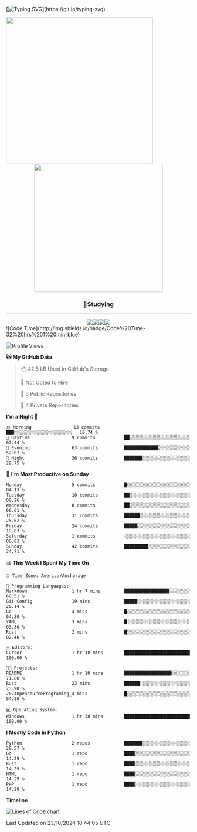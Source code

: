 [![Typing SVG](https://readme-typing-svg.demolab.com/?lines=Coding+Is+Suicide!;Coding+Is+Suicide!)](https://git.io/typing-svg)

<p align="center">
  <img align="left" width="400em" src="https://github-readme-stats.vercel.app/api?username=jeong8537&show_icons=true&theme=dark"><img width="350em" src="https://github-readme-stats.vercel.app/api/top-langs/?username=jeong8537&layout=compact&theme=dark">
</p>

<h3 align="center">📖Studying</h3>
<hr>
<div align="center">
  <img src="https://img.shields.io/badge/Git-F05032?style=for-the-badge&logo=Git&logoColor=white"><img src="https://img.shields.io/badge/GitHub-181717?style=for-the-badge&logo=GitHub&logoColor=white"><img src="https://img.shields.io/badge/Rust-000000?style=for-the-badge&logo=Rust&logoColor=white"><img src="https://img.shields.io/badge/Python-3776AB?style=for-the-badge&logo=Python&logoColor=white">
</div>
<!--START_SECTION:waka-->
![Code Time](http://img.shields.io/badge/Code%20Time-32%20hrs%201%20min-blue)

![Profile Views](http://img.shields.io/badge/Profile%20Views-199-blue)

**🐱 My GitHub Data** 

> 📦 42.5 kB Used in GitHub's Storage 
 > 
> 🚫 Not Opted to Hire
 > 
> 📜 5 Public Repositories 
 > 
> 🔑 4 Private Repositories 
 > 
**I'm a Night 🦉** 

```text
🌞 Morning                13 commits          ███░░░░░░░░░░░░░░░░░░░░░░   10.74 % 
🌆 Daytime                9 commits           ██░░░░░░░░░░░░░░░░░░░░░░░   07.44 % 
🌃 Evening                63 commits          █████████████░░░░░░░░░░░░   52.07 % 
🌙 Night                  36 commits          ███████░░░░░░░░░░░░░░░░░░   29.75 % 
```
📅 **I'm Most Productive on Sunday** 

```text
Monday                   5 commits           █░░░░░░░░░░░░░░░░░░░░░░░░   04.13 % 
Tuesday                  10 commits          ██░░░░░░░░░░░░░░░░░░░░░░░   08.26 % 
Wednesday                8 commits           ██░░░░░░░░░░░░░░░░░░░░░░░   06.61 % 
Thursday                 31 commits          ██████░░░░░░░░░░░░░░░░░░░   25.62 % 
Friday                   24 commits          █████░░░░░░░░░░░░░░░░░░░░   19.83 % 
Saturday                 1 commits           ░░░░░░░░░░░░░░░░░░░░░░░░░   00.83 % 
Sunday                   42 commits          █████████░░░░░░░░░░░░░░░░   34.71 % 
```


📊 **This Week I Spent My Time On** 

```text
🕑︎ Time Zone: America/Anchorage

💬 Programming Languages: 
Markdown                 1 hr 7 mins         █████████████████░░░░░░░░   68.51 % 
Git Config               19 mins             █████░░░░░░░░░░░░░░░░░░░░   20.14 % 
Go                       4 mins              █░░░░░░░░░░░░░░░░░░░░░░░░   04.30 % 
YAML                     3 mins              █░░░░░░░░░░░░░░░░░░░░░░░░   03.30 % 
Rust                     2 mins              █░░░░░░░░░░░░░░░░░░░░░░░░   02.40 % 

🔥 Editors: 
Cursor                   1 hr 38 mins        █████████████████████████   100.00 % 

🐱‍💻 Projects: 
README                   1 hr 10 mins        ██████████████████░░░░░░░   71.80 % 
Rust                     23 mins             ██████░░░░░░░░░░░░░░░░░░░   23.90 % 
2024OpensourcePrograming_4 mins              █░░░░░░░░░░░░░░░░░░░░░░░░   04.30 % 

💻 Operating System: 
Windows                  1 hr 38 mins        █████████████████████████   100.00 % 
```

**I Mostly Code in Python** 

```text
Python                   2 repos             ███████░░░░░░░░░░░░░░░░░░   28.57 % 
Go                       1 repo              ████░░░░░░░░░░░░░░░░░░░░░   14.29 % 
Rust                     1 repo              ████░░░░░░░░░░░░░░░░░░░░░   14.29 % 
HTML                     1 repo              ████░░░░░░░░░░░░░░░░░░░░░   14.29 % 
PHP                      1 repo              ████░░░░░░░░░░░░░░░░░░░░░   14.29 % 
```



**Timeline**

![Lines of Code chart](https://raw.githubusercontent.com/Jeong8537/Jeong8537/main/assets/bar_graph.png)


 Last Updated on 23/10/2024 18:44:05 UTC
<!--END_SECTION:waka-->
